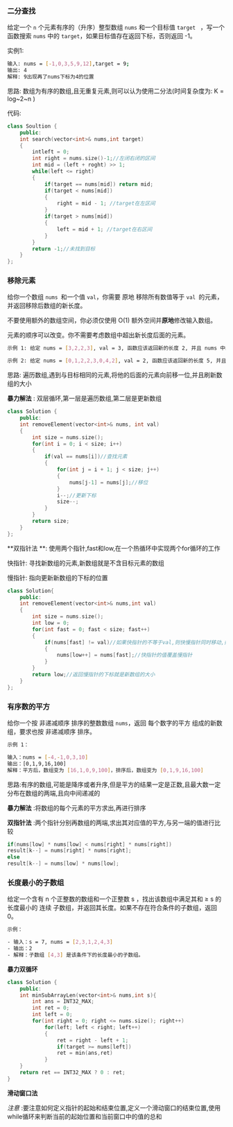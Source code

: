 ### 二分查找

给定一个 `n` 个元素有序的（升序）整型数组 `nums` 和一个目标值 `target ` ，写一个函数搜索 `nums` 中的 `target`，如果目标值存在返回下标，否则返回 -1。

实例1:

```bash
输入: nums = [-1,0,3,5,9,12],target = 9;
输出: 4
解释: 9出现再了nums下标为4的位置
```

思路: 数组为有序的数组,且无重复元素,则可以认为使用二分法(时间复杂度为: K = log~2~n )

代码:

```C++
class Soultion {
    public:
    int search(vector<int>& nums,int target)
    {
        intleft = 0;
        int right = nums.size()-1;//左闭右闭的区间
        int mid = (left + roght) >> 1;
        while(left <= right)
        {
            if(target == nums[mid]) return mid;
            if(target < nums[mid])
            {
                right = mid - 1; //target在左区间
            }
            if(target > nums[mid])
            {
                left = mid + 1; //target在右区间                
            }
        }
        return -1;//未找到目标
    }
};
```

### 移除元素

给你一个数组 `nums `和一个值 `val`，你需要 原地 移除所有数值等于 `val `的元素，并返回移除后数组的新长度。

不要使用额外的数组空间，你必须仅使用 O(1) 额外空间并**原地**修改输入数组。

元素的顺序可以改变。你不需要考虑数组中超出新长度后面的元素。

```bash
示例 1: 给定 nums = [3,2,2,3], val = 3, 函数应该返回新的长度 2, 并且 nums 中的前两个元素均为 2。 你不需要考虑数组中超出新长度后面的元素。

示例 2: 给定 nums = [0,1,2,2,3,0,4,2], val = 2, 函数应该返回新的长度 5, 并且 nums 中的前五个元素为 0, 1, 3, 0, 4。
```

思路: 遍历数组,遇到与目标相同的元素,将他的后面的元素向前移一位,并且刷新数组的大小

**暴力解法** : 双层循环,第一层是遍历数组,第二层是更新数组

```c++
class Solution {
    public:
    int removeElement(vector<int>& nums, int val)
    {
        int size = nums.size();
        for(int i = 0; i < size; i++)
        {
            if(val == nums[i])//查找元素
            {
                for(int j = i + 1; j < size; j++)
                {
                    nums[j-1] = nums[j];//移位
                }
                i--;//更新下标
                size--;
            }
        }
        return size;
    }
};
```

**双指针法 **: 使用两个指针,fast和low,在一个热循环中实现两个for循环的工作

快指针: 寻找新数组的元素,新数组就是不含目标元素的数组

慢指针: 指向更新新数组的下标的位置

```C++
class Solution{
    public:
    int removeElement(vector<int>& nums,int val)
    {
        int size = nums.size();
        int low = 0;
        for(int fast = 0; fast < size; fast++)
        {
            if(nums[fast] != val)//如果快指针的不等于val,则快慢指针同时移动,如果不相同,则快指针移动,慢指针不动
            {
                nums[low++] = nums[fast];//快指针的值覆盖慢指针
            }
        }
        return low;//返回慢指针的下标就是新数组的大小
    }
};
```

### 有序数的平方

给你一个按 非递减顺序 排序的整数数组 `nums`，返回 每个数字的平方 组成的新数组，要求也按 非递减顺序 排序。

```bash
示例 1：

输入：nums = [-4,-1,0,3,10]
输出：[0,1,9,16,100]
解释：平方后，数组变为 [16,1,0,9,100]，排序后，数组变为 [0,1,9,16,100]


```

思路:有序的数组,可能是降序或者升序,但是平方的结果一定是正数,且最大数一定分布在数组的两端,且向中间递减的

**暴力解法** :将数组的每个元素的平方求出,再进行排序

**双指针法** :两个指针分别再数组的两端,求出其对应值的平方,与另一端的值进行比较

```C++
if(nums[low] * nums[low] < nums[right] * nums[right])
result[k--] = nums[right] * nums[right];
else
result[k--] = nums[low] * nums[low];
```

 ### 长度最小的子数组

给定一个含有 n 个正整数的数组和一个正整数 s ，找出该数组中满足其和 ≥ s 的长度最小的 连续 子数组，并返回其长度。如果不存在符合条件的子数组，返回 0。

```bash
示例：

- 输入：s = 7, nums = [2,3,1,2,4,3]
- 输出：2
- 解释：子数组 [4,3] 是该条件下的长度最小的子数组。
```

**暴力双循环**

```c++
class Solution {
    public:
    int minSubArrayLen(vector<int>& nums,int s){
        int ans = INT32_MAX;
        int ret = 0;
        int left = 0;
        for(int right = 0; right <= nums.size(); right++)
            for(left; left < right; left++)
            {
                ret = right - left + 1;
                if(target >= nums[left])
                ret = min(ans,ret)
            }
    }
    return ret == INT32_MAX ? 0 : ret;
}
```

**滑动窗口法**

*注意* :要注意如何定义指针的起始和结束位置,定义一个滑动窗口的结束位置,使用while循环来判断当前的起始位置和当前窗口中的值的总和

```C++

```

